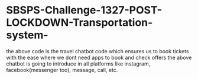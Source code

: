 # SBSPS-Challenge-1327-POST-LOCKDOWN-Transportation-system-
the above code is the travel chatbot code which ensures us to book tickets with the ease where we dont need apps to book and check offers 
the above chatbot is going to introduce in all platforms like instagram, facebook(messenger too), message, call, etc.
